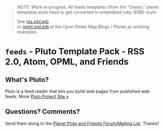 > NOTE: Work-in-progess.  All feeds templates (from the "classic" planet templates style need to get converted to embedded ruby (ERB)-style. 
>
> See [rss.xml.erb](https://github.com/gravitystorm/blogs.osm.org/blob/master/theme/rss.xml.erb)  
> or [opml.xml.erb](https://github.com/gravitystorm/blogs.osm.org/blob/master/theme/opml.xml.erb) at the Open Street Map Blogs / Planet as working examples.



# `feeds` -  Pluto Template Pack - RSS 2.0, Atom, OPML, and Friends

## What's Pluto?

Pluto is a feed reader that lets you build web pages from published
web feeds. More [Pluto Project Site »](http://feedreader.github.io)



## Questions? Comments?

Send them along to the [Planet Pluto and Friends Forum/Mailing List](http://groups.google.com/group/feedreader).
Thanks!
